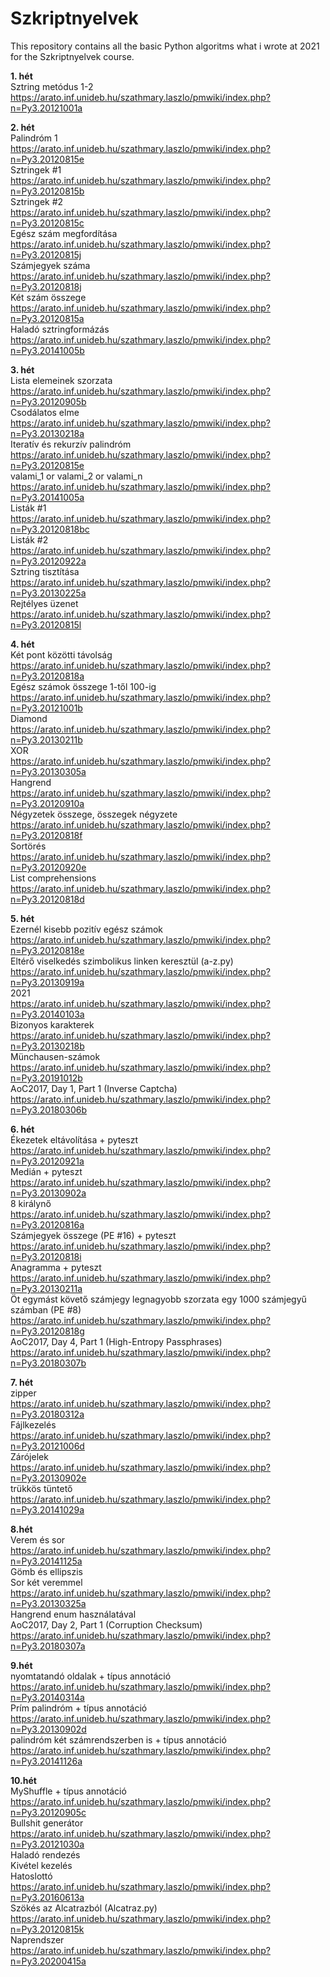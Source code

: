 # Szkriptnyelvek
This repository contains all the basic Python algoritms what i wrote at 2021 for the Szkriptnyelvek course.

__1. hét__  
Sztring metódus 1-2  
https://arato.inf.unideb.hu/szathmary.laszlo/pmwiki/index.php?n=Py3.20121001a

__2. hét__  
Palindróm 1  
https://arato.inf.unideb.hu/szathmary.laszlo/pmwiki/index.php?n=Py3.20120815e  
Sztringek #1  
https://arato.inf.unideb.hu/szathmary.laszlo/pmwiki/index.php?n=Py3.20120815b  
Sztringek #2  
https://arato.inf.unideb.hu/szathmary.laszlo/pmwiki/index.php?n=Py3.20120815c  
Egész szám megfordítása  
https://arato.inf.unideb.hu/szathmary.laszlo/pmwiki/index.php?n=Py3.20120815j  
Számjegyek száma  
https://arato.inf.unideb.hu/szathmary.laszlo/pmwiki/index.php?n=Py3.20120818j  
Két szám összege  
https://arato.inf.unideb.hu/szathmary.laszlo/pmwiki/index.php?n=Py3.20120815a  
Haladó sztringformázás  
https://arato.inf.unideb.hu/szathmary.laszlo/pmwiki/index.php?n=Py3.20141005b  

__3. hét__  
Lista elemeinek szorzata  
https://arato.inf.unideb.hu/szathmary.laszlo/pmwiki/index.php?n=Py3.20120905b  
Csodálatos elme  
https://arato.inf.unideb.hu/szathmary.laszlo/pmwiki/index.php?n=Py3.20130218a  
Iteratív és rekurzív palindróm  
https://arato.inf.unideb.hu/szathmary.laszlo/pmwiki/index.php?n=Py3.20120815e  
valami_1 or valami_2 or valami_n  
https://arato.inf.unideb.hu/szathmary.laszlo/pmwiki/index.php?n=Py3.20141005a  
Listák #1  
https://arato.inf.unideb.hu/szathmary.laszlo/pmwiki/index.php?n=Py3.20120818bc  
Listák #2  
https://arato.inf.unideb.hu/szathmary.laszlo/pmwiki/index.php?n=Py3.20120922a  
Sztring tisztítása  
https://arato.inf.unideb.hu/szathmary.laszlo/pmwiki/index.php?n=Py3.20130225a  
Rejtélyes üzenet  
https://arato.inf.unideb.hu/szathmary.laszlo/pmwiki/index.php?n=Py3.20120815l  

__4. hét__  
Két pont közötti távolság  
https://arato.inf.unideb.hu/szathmary.laszlo/pmwiki/index.php?n=Py3.20120818a  
Egész számok összege 1-től 100-ig  
https://arato.inf.unideb.hu/szathmary.laszlo/pmwiki/index.php?n=Py3.20121001b  
Diamond  
https://arato.inf.unideb.hu/szathmary.laszlo/pmwiki/index.php?n=Py3.20130211b  
XOR  
https://arato.inf.unideb.hu/szathmary.laszlo/pmwiki/index.php?n=Py3.20130305a  
Hangrend  
https://arato.inf.unideb.hu/szathmary.laszlo/pmwiki/index.php?n=Py3.20120910a  
Négyzetek összege, összegek négyzete  
https://arato.inf.unideb.hu/szathmary.laszlo/pmwiki/index.php?n=Py3.20120818f  
Sortörés  
https://arato.inf.unideb.hu/szathmary.laszlo/pmwiki/index.php?n=Py3.20120920e  
List comprehensions  
https://arato.inf.unideb.hu/szathmary.laszlo/pmwiki/index.php?n=Py3.20120818d  

__5. hét__  
Ezernél kisebb pozitív egész számok  
https://arato.inf.unideb.hu/szathmary.laszlo/pmwiki/index.php?n=Py3.20120818e  
Eltérő viselkedés szimbolikus linken keresztül (a-z.py)  
https://arato.inf.unideb.hu/szathmary.laszlo/pmwiki/index.php?n=Py3.20130919a  
2021  
https://arato.inf.unideb.hu/szathmary.laszlo/pmwiki/index.php?n=Py3.20140103a  
Bizonyos karakterek  
https://arato.inf.unideb.hu/szathmary.laszlo/pmwiki/index.php?n=Py3.20130218b  
Münchausen-számok  
https://arato.inf.unideb.hu/szathmary.laszlo/pmwiki/index.php?n=Py3.20191012b  
AoC2017, Day 1, Part 1 (Inverse Captcha)  
https://arato.inf.unideb.hu/szathmary.laszlo/pmwiki/index.php?n=Py3.20180306b  

__6. hét__  
Ékezetek eltávolítása + pyteszt  
https://arato.inf.unideb.hu/szathmary.laszlo/pmwiki/index.php?n=Py3.20120921a  
Medián + pyteszt  
https://arato.inf.unideb.hu/szathmary.laszlo/pmwiki/index.php?n=Py3.20130902a  
8 királynő  
https://arato.inf.unideb.hu/szathmary.laszlo/pmwiki/index.php?n=Py3.20120816a  
Számjegyek összege (PE #16) + pyteszt  
https://arato.inf.unideb.hu/szathmary.laszlo/pmwiki/index.php?n=Py3.20120818i  
Anagramma + pyteszt  
https://arato.inf.unideb.hu/szathmary.laszlo/pmwiki/index.php?n=Py3.20130211a  
Öt egymást követő számjegy legnagyobb szorzata egy 1000 számjegyű számban (PE #8)  
https://arato.inf.unideb.hu/szathmary.laszlo/pmwiki/index.php?n=Py3.20120818g  
AoC2017, Day 4, Part 1 (High-Entropy Passphrases)  
https://arato.inf.unideb.hu/szathmary.laszlo/pmwiki/index.php?n=Py3.20180307b  

__7. hét__  
zipper  
https://arato.inf.unideb.hu/szathmary.laszlo/pmwiki/index.php?n=Py3.20180312a  
Fájlkezelés  
https://arato.inf.unideb.hu/szathmary.laszlo/pmwiki/index.php?n=Py3.20121006d  
Zárójelek  
https://arato.inf.unideb.hu/szathmary.laszlo/pmwiki/index.php?n=Py3.20130902e  
trükkös tüntető  
https://arato.inf.unideb.hu/szathmary.laszlo/pmwiki/index.php?n=Py3.20141029a  

__8.hét__  
Verem és sor  
https://arato.inf.unideb.hu/szathmary.laszlo/pmwiki/index.php?n=Py3.20141125a  
Gömb és ellipszis  
Sor két veremmel  
https://arato.inf.unideb.hu/szathmary.laszlo/pmwiki/index.php?n=Py3.20130325a  
Hangrend enum használatával  
AoC2017, Day 2, Part 1 (Corruption Checksum)  
https://arato.inf.unideb.hu/szathmary.laszlo/pmwiki/index.php?n=Py3.20180307a  

__9.hét__  
nyomtatandó oldalak + típus annotáció  
https://arato.inf.unideb.hu/szathmary.laszlo/pmwiki/index.php?n=Py3.20140314a  
Prím palindróm + típus annotáció  
https://arato.inf.unideb.hu/szathmary.laszlo/pmwiki/index.php?n=Py3.20130902d  
palindróm két számrendszerben is + típus annotáció  
https://arato.inf.unideb.hu/szathmary.laszlo/pmwiki/index.php?n=Py3.20141126a  

__10.hét__  
MyShuffle + típus annotáció  
https://arato.inf.unideb.hu/szathmary.laszlo/pmwiki/index.php?n=Py3.20120905c  
Bullshit generátor  
https://arato.inf.unideb.hu/szathmary.laszlo/pmwiki/index.php?n=Py3.20121030a  
Haladó rendezés  
Kivétel kezelés  
Hatoslottó  
https://arato.inf.unideb.hu/szathmary.laszlo/pmwiki/index.php?n=Py3.20160613a  
Szökés az Alcatrazból (Alcatraz.py)  
https://arato.inf.unideb.hu/szathmary.laszlo/pmwiki/index.php?n=Py3.20120815k  
Naprendszer  
https://arato.inf.unideb.hu/szathmary.laszlo/pmwiki/index.php?n=Py3.20200415a  
